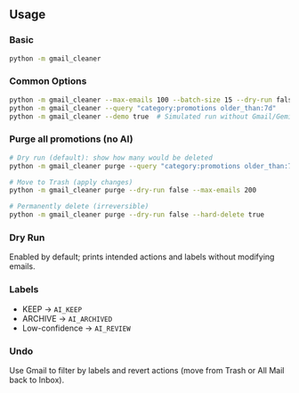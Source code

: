 ## Usage

### Basic
```bash
python -m gmail_cleaner
```

### Common Options
```bash
python -m gmail_cleaner --max-emails 100 --batch-size 15 --dry-run false
python -m gmail_cleaner --query "category:promotions older_than:7d"
python -m gmail_cleaner --demo true  # Simulated run without Gmail/Gemini
```

### Purge all promotions (no AI)
```bash
# Dry run (default): show how many would be deleted
python -m gmail_cleaner purge --query "category:promotions older_than:7d"

# Move to Trash (apply changes)
python -m gmail_cleaner purge --dry-run false --max-emails 200

# Permanently delete (irreversible)
python -m gmail_cleaner purge --dry-run false --hard-delete true
```

### Dry Run
Enabled by default; prints intended actions and labels without modifying emails.

### Labels
- KEEP -> `AI_KEEP`
- ARCHIVE -> `AI_ARCHIVED`
- Low-confidence -> `AI_REVIEW`

### Undo
Use Gmail to filter by labels and revert actions (move from Trash or All Mail back to Inbox).

